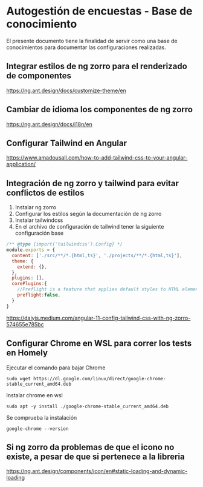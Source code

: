 # Autogestión de encuestas - Base de conocimiento

El presente documento tiene la finalidad de servir como una base de conocimientos para documentar las configuraciones realizadas.

## Integrar estilos de ng zorro para el renderizado de componentes
https://ng.ant.design/docs/customize-theme/en

## Cambiar de idioma los componentes de ng zorro
https://ng.ant.design/docs/i18n/en

## Configurar Tailwind en Angular
https://www.amadousall.com/how-to-add-tailwind-css-to-your-angular-application/

## Integración de ng zorro y tailwind para evitar conflictos de estilos
1. Instalar ng zorro
2. Configurar los estilos según la documentación de ng zorro
3. Instalar tailwindcss
4. En el archivo de configuración de tailwind tener la siguiente configuración base
```js
/** @type {import('tailwindcss').Config} */
module.exports = {
  content: ['./src/**/*.{html,ts}', './projects/**/*.{html,ts}'],
  theme: {
    extend: {},
  },
  plugins: [],
  corePlugins:{
    //Preflight is a feature that applies default styles to HTML elements. Set it to false to prevent ng zorro overwrite styles
    preflight:false,
  }
}

```
https://daiyis.medium.com/angular-11-config-tailwind-css-with-ng-zorro-574655e785bc

## Configurar Chrome en WSL para correr los tests en Homely

Ejecutar el comando para bajar Chrome
```
sudo wget https://dl.google.com/linux/direct/google-chrome-stable_current_amd64.deb
```

Instalar chrome en wsl
```
sudo apt -y install ./google-chrome-stable_current_amd64.deb
```

Se comprueba la instalación
```
google-chrome --version
```

## Si ng zorro da problemas de que el icono no existe, a pesar de que si pertenece a la libreria
https://ng.ant.design/components/icon/en#static-loading-and-dynamic-loading